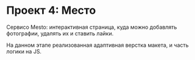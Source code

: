 # Проект 4: Место

Cервисо Mesto: интерактивная страница, куда можно добавлять фотографии, удалять их и ставить лайки.

На данном этапе реализованная адаптивная верстка макета, и часть логики на JS.




